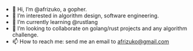 - 👋 Hi, I’m @afrizuko, a gopher.
- 👀 I’m interested in algorithm design, software engineering.
- 🌱 I’m currently learning @rustlang
- 💞️ I’m looking to collaborate on golang/rust projects and any algorithm challenge.
- 📫 How to reach me: send me an email to afrizuko@gmail.com 

<!---
afrizuko/afrizuko is a ✨ special ✨ repository because its `README.md` (this file) appears on your GitHub profile.
You can click the Preview link to take a look at your changes.
--->
